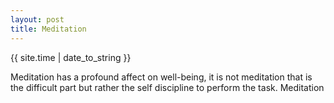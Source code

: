 ```yaml
---
layout: post
title: Meditation
---
```

{{ site.time | date_to_string }}

Meditation has a profound affect on well-being, it is not meditation that is the difficult part but rather the self discipline to perform the task. Meditation 
